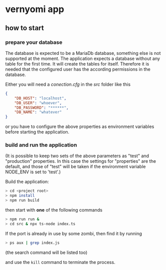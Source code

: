 # vernyomi app

## how to start

### prepare your database

The database is expected to be  a MariaDb database, something else is not supported at the moment. The application expects a database without any table for the first time. It will create the tables for itself. Therefore it is needed that the configured user has the according permissions in the database.

Either you will need a _conection.cfg_ in the _src_ folder like this
```json
{
    "DB_HOST": "localhost",
    "DB_USER": "whoever",
    "DB_PASSWORD": "******",
    "DB_NAME": "whatever"
}
```

or you have to configure the above properties as environment variables before starting the application.

### build and run the application


(It is possible to keep two sets of the above parameters as "test" and "production" properties. In this case the settings for "properties" are the default, and those of "test" will be taken if the environment variable NODE_ENV is set to 'test'.)

Build the application:

```bash
> cd <project root>
> npm install
> npm run build
```

then start with **one** of the following commands

```bash
> npm run run &
> cd src & npx ts-node index.ts
```

If the port is already in use by some zombi, then find it by running

```bash
> ps aux | grep index.js
```
(the search command will be listed too)

and use the `kill` command to terminate the process.
